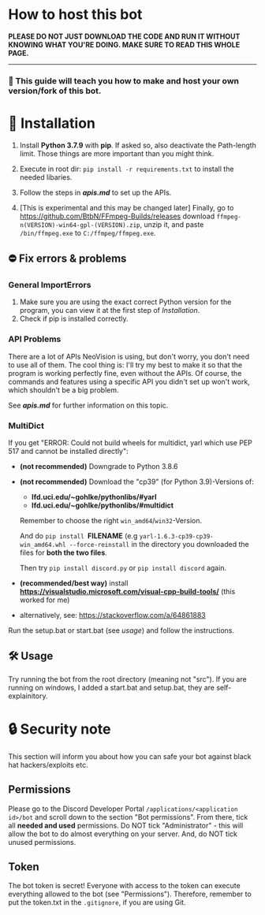 # How to host this bot
**PLEASE DO NOT JUST DOWNLOAD THE CODE AND RUN IT WITHOUT KNOWING WHAT YOU'RE DOING. MAKE SURE TO READ THIS WHOLE PAGE.**

***

###  🍴 This guide will teach you how to make and host your own version/fork of this bot.

# 🔨 Installation
1. Install **Python 3.7.9** with **pip**. If asked so, also deactivate the Path-length limit. Those things are more important than you might think.

2. Execute in root dir: `pip install -r requirements.txt` to install the needed libaries.

3. Follow the steps in ***apis.md*** to set up the APIs. 

4. [This is experimental and this may be changed later] Finally, go to https://github.com/BtbN/FFmpeg-Builds/releases download `ffmpeg-n(VERSION)-win64-gpl-(VERSION).zip`, unzip it, and paste `/bin/ffmpeg.exe` to `C:/ffmpeg/ffmpeg.exe`.

## ⛔ Fix errors & problems
### General ImportErrors
1. Make sure you are using the exact correct Python version for the program, you can view it at the first step of *Installation*.
2. Check if pip is installed correctly.

### API Problems
There are a lot of APIs NeoVision is using, but don't worry, you don't need to use all of them. The cool thing is: I'll try my best to make it so that the program is working perfectly fine, even without the APIs. Of course, the commands and features using a specific API you didn't set up won't work, which shouldn't be a big problem.

See ***apis.md*** for further information on this topic.

### MultiDict
If you get "ERROR: Could not build wheels for multidict, yarl which use PEP 517 and cannot be installed directly":
- __(not recommended)__ Downgrade to Python 3.8.6 
- __(not recommended)__ Download the "cp39" (for Python 3.9)-Versions of:

    - **lfd.uci.edu/~gohlke/pythonlibs/#yarl**
    - **lfd.uci.edu/~gohlke/pythonlibs/#multidict**

    Remember to choose the right `win_amd64`/`win32`-Version.

    And do `pip install `**FILENAME** (e.g `yarl-1.6.3-cp39-cp39-win_amd64.whl --force-reinstall` in the directory you downloaded the files for **both the two files**. 

    Then try `pip install discord.py` or `pip install discord` again.

- __(recommended/best way)__ install **https://visualstudio.microsoft.com/visual-cpp-build-tools/** (this worked for me)

- alternatively, see: https://stackoverflow.com/a/64861883

Run the setup.bat or start.bat (see *usage*) and follow the instructions.

## 🛠️ Usage
Try running the bot from the root directory (meaning not "src"). If you are running on windows, I added a start.bat and setup.bat, they are self-explainitory.

# 🔒 Security note
This section will inform you about how you can safe your bot against black hat hackers/exploits etc.

## Permissions
Please go to the Discord Developer Portal `/applications/<application id>/bot` and scroll down to the section "Bot permissions". From there, tick all **needed and used** permissions. Do NOT tick "Administrator" - this will allow the bot to do almost everything on your server. And, do NOT tick unused permissions.

## Token
The bot token is secret! Everyone with access to the token can execute everything allowed to the bot (see "Permissions"). Therefore, remember to put the token.txt in the `.gitignore`, if you are using Git.
